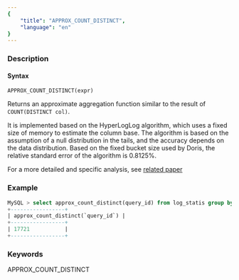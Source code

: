 ```yaml
---
{
    "title": "APPROX_COUNT_DISTINCT",
    "language": "en"
}
---
```


### Description
#### Syntax

`APPROX_COUNT_DISTINCT(expr)`

Returns an approximate aggregation function similar to the result of `COUNT(DISTINCT col)`.

It is implemented based on the HyperLogLog algorithm, which uses a fixed size of memory to estimate the column base. The algorithm is based on the assumption of a null distribution in the tails, and the accuracy depends on the data distribution. Based on the fixed bucket size used by Doris, the relative standard error of the algorithm is 0.8125%.

For a more detailed and specific analysis, see [related paper](https://algo.inria.fr/flajolet/Publications/FlFuGaMe07.pdf)

### Example

```sql
MySQL > select approx_count_distinct(query_id) from log_statis group by datetime;
+-----------------+
| approx_count_distinct(`query_id`) |
+-----------------+
| 17721           |
+-----------------+
```

### Keywords
  APPROX_COUNT_DISTINCT
